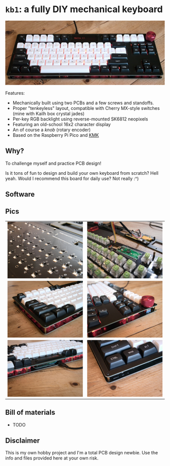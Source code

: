 # `kb1`: a fully DIY mechanical keyboard

![](pics/full_centered.jpg)

Features:

- Mechanically built using two PCBs and a few screws and standoffs.
- Proper "tenkeyless" layout, compatible with Cherry MX-style switches (mine with Kailh box crystal jades)
- Per-key RGB backlight using reverse-mounted SK6812 neopixels
- Featuring an old-school 16x2 character display
- An of course a _knob_ (rotary encoder)
- Based on the Raspberry Pi Pico and [KMK](https://github.com/KMKfw/kmk_firmware)

## Why?

To challenge myself and practice PCB design!

Is it tons of fun to design and build your own keyboard from scratch? Hell yeah. Would I recommend this board for daily use? Not really :^)

## Software


## Pics

| | |
|:---:|:---:|
|![](pics/bottom.jpg)|![](pics/inside_pico.jpg)|
|![](pics/left_view.jpg)|![](pics/right_view.jpg)|
|![](pics/top_back_view.jpg)|![](pics/kb1.jpg)|


## Bill of materials

- TODO

## Disclaimer 

This is my own hobby project and I'm a total PCB design newbie. Use the info and files provided here at your own risk.